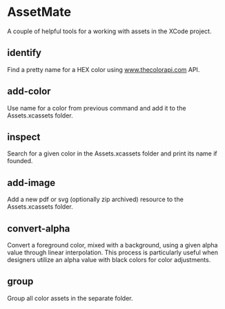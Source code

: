 # AssetMate

A couple of helpful tools for a working with assets in the XCode project.

## identify

Find a pretty name for a HEX color using www.thecolorapi.com API.

## add-color

Use name for a color from previous command and add it to the Assets.xcassets folder.

## inspect

Search for a given color in the Assets.xcassets folder and print its name if founded.

## add-image

Add a new pdf or svg (optionally zip archived) resource to the Assets.xcassets folder.

## convert-alpha

Convert a foreground color, mixed with a background, using a given alpha value through linear interpolation. This process is particularly useful when designers utilize an alpha value with black colors for color adjustments.

## group

Group all color assets in the separate folder.
